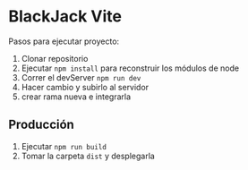 # BlackJack Vite

Pasos para ejecutar proyecto:

1. Clonar repositorio
2. Ejecutar ```npm install``` para reconstruir los módulos de node
3. Correr el devServer ```npm run dev```
4. Hacer cambio y subirlo al servidor
5. crear rama nueva e integrarla

## Producción

1. Ejecutar ```npm run build```
2. Tomar la carpeta ```dist``` y desplegarla